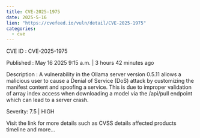 ```yaml
---
title: CVE-2025-1975
date: 2025-5-16
lien: "https://cvefeed.io/vuln/detail/CVE-2025-1975"
categories:
  - cve
---
```


CVE ID : CVE-2025-1975

Published :  May 16
2025
9:15 a.m. | 3 hours
42 minutes ago

Description : A vulnerability in the Ollama server version 0.5.11 allows a malicious user to cause a Denial of Service (DoS) attack by customizing the manifest content and spoofing a service. This is due to improper validation of array index access when downloading a model via the /api/pull endpoint
which can lead to a server crash.

Severity: 7.5 | HIGH

Visit the link for more details
such as CVSS details
affected products
timeline
and more...
